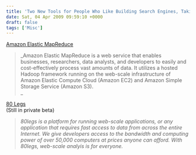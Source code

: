```yaml
---
title: 'Two New Tools for People Who Like Building Search Engines, Taking Over the World Etc.'
date: Sat, 04 Apr 2009 09:59:10 +0000
draft: false
tags: ['Misc']
---
```


[Amazon Elastic MapReduce](http://aws.amazon.com/elasticmapreduce/)  

> _Amazon Elastic MapReduce is a web service that enables businesses, researchers, data analysts, and developers to easily and cost-effectively process vast amounts of data. It utilizes a hosted Hadoop framework running on the web-scale infrastructure of Amazon Elastic Compute Cloud (Amazon EC2) and Amazon Simple Storage Service (Amazon S3).  
> _

  
[80 Legs](http://www.80legs.com/)  
(Still in private beta)  

> _80legs is a platform for running web-scale applications, or any application that requires fast access to data from across the entire Internet. We give developers access to the bandwidth and computing power of over 50,000 computers at prices anyone can afford. With 80legs, web-scale analyis is for everyone._
